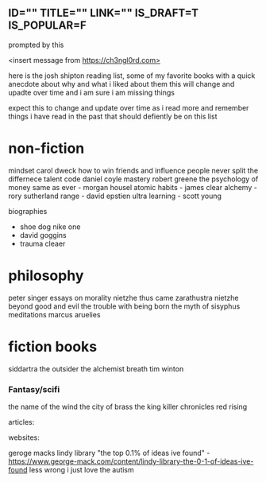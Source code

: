 ID=""
TITLE=""
LINK=""
IS_DRAFT=T
IS_POPULAR=F
----------

prompted by this 

<insert message from https://ch3ngl0rd.com> 

here is the josh shipton reading list, some of my favorite books with a quick anecdote about why and what i liked about them this will change and upadte over time and i am sure i am missing things 

expect this to change and update over time as i read more and remember things i have read in the past that should defiently be on this list

# non-fiction 

mindset carol dweck
how to win friends and influence people
never split the differnece 
talent code daniel coyle
mastery robert greene 
the psychology of money
same as ever - morgan housel
atomic habits - james clear
alchemy - rory sutherland 
range - david epstien
ultra learning - scott young


biographies 

- shoe dog nike one
- david goggins 
- trauma cleaer 

# philosophy 

peter singer essays on morality 
nietzhe thus came zarathustra
nietzhe beyond good and evil
the trouble with being born 
the myth of sisyphus
meditations marcus aruelies 



# fiction books

siddartra
the outsider
the alchemist 
breath tim winton


### Fantasy/scifi

the name of the wind
the city of brass
the king killer chronicles
red rising 


articles: 

websites: 

geroge macks lindy library "the top 0.1% of ideas ive found" - https://www.george-mack.com/content/lindy-library-the-0-1-of-ideas-ive-found
less wrong i just love the autism


